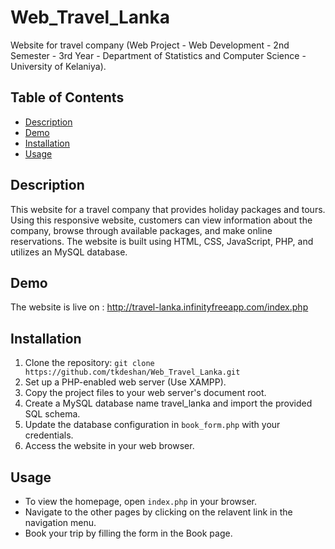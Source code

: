 # Web_Travel_Lanka

Website for travel company 
(Web Project - Web Development - 2nd Semester - 3rd Year - Department of Statistics and Computer Science - University of Kelaniya). 

## Table of Contents

- [Description](#description)
- [Demo](#demo)
- [Installation](#installation)
- [Usage](#usage)

## Description

This website for a travel company that provides holiday packages and tours. Using this responsive website, customers can view information about the company, browse through available packages, and make online reservations. The website is built using HTML, CSS, JavaScript, PHP, and utilizes an MySQL database.

## Demo

The website is live on : http://travel-lanka.infinityfreeapp.com/index.php

## Installation

1. Clone the repository: `git clone https://github.com/tkdeshan/Web_Travel_Lanka.git`
2. Set up a PHP-enabled web server (Use XAMPP).
3. Copy the project files to your web server's document root.
4. Create a MySQL database name travel_lanka and import the provided SQL schema.
6. Update the database configuration in `book_form.php` with your credentials.
7. Access the website in your web browser.

## Usage

- To view the homepage, open `index.php` in your browser.
- Navigate to the other pages by clicking on the relavent link in the navigation menu.
- Book your trip by filling the form in the Book page.
